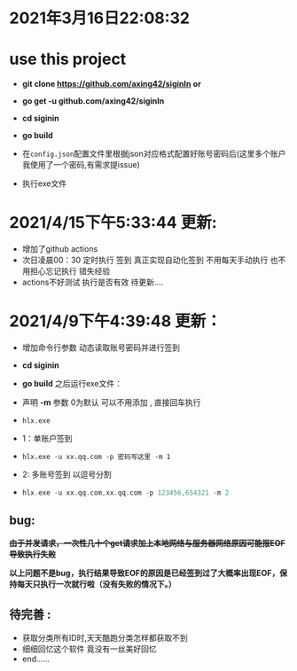 # 2021年3月16日22:08:32
# use this project

* **git clone https://github.com/axing42/siginIn** **or**
* **go get -u github.com/axing42/siginIn**
* **cd siginin**

* **go build**
* 在`config.json`配置文件里根据json对应格式配置好账号密码后(这里多个账户我使用了一个密码,有需求提issue)
* 执行exe文件

# 2021/4/15下午5:33:44 更新:
* 增加了github actions
* 次日凌晨00：30 定时执行 签到 真正实现自动化签到 不用每天手动执行 也不用担心忘记执行 错失经验
* actions不好测试 执行是否有效 待更新....

# 2021/4/9下午4:39:48 更新：
* 增加命令行参数 动态读取账号密码并进行签到
* **cd siginin**

* **go build** 之后运行exe文件：

* 声明 **-m** 参数 0为默认 可以不用添加 , 直接回车执行

* `hlx.exe`

* 1：单账户签到

* `hlx.exe -u xx.qq.com -p 密码写这里 -m 1`

* 2: 多账号签到 以逗号分割

* ```go
  hlx.exe -u xx.qq.com,xx.qq.com -p 123456,654321 -m 2
  ```
## bug:
~~**由于并发请求，一次性几十个get请求加上本地网络与服务器网络原因可能报EOF导致执行失败**~~

**以上问题不是bug，执行结果导致EOF的原因是已经签到过了大概率出现EOF，保持每天只执行一次就行啦（没有失败的情况下。）**

## 待完善 :

* 获取分类所有ID时,天天酷跑分类怎样都获取不到
* 细细回忆这个软件 竟没有一丝美好回忆
* end......
